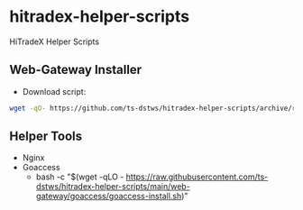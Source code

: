 # hitradex-helper-scripts
HiTradeX Helper Scripts

## Web-Gateway Installer
- Download script:
```bash
wget -qO- https://github.com/ts-dstws/hitradex-helper-scripts/archive/refs/tags/v1.0.0.tar.gz | tar xz
```

## Helper Tools
- Nginx
- Goaccess
  - bash -c "$(wget -qLO - https://raw.githubusercontent.com/ts-dstws/hitradex-helper-scripts/main/web-gateway/goaccess/goaccess-install.sh)"
